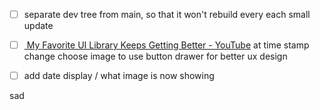 - [ ] separate dev tree from main, so that it won't rebuild every each small update

- [ ] [ My Favorite UI Library Keeps Getting Better - YouTube](https://youtu.be/zlX0lrX2oLA?si=DDhNYU6L81hFCC9d&t=136) at time stamp change choose image to use button drawer for better ux design
- [ ] add date display / what image is now showing

sad
